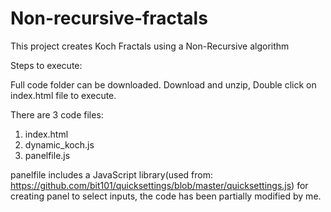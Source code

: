 # Non-recursive-fractals
This project creates Koch Fractals using a Non-Recursive algorithm

Steps to execute:

Full code folder can be downloaded.
Download and unzip, Double click on index.html file to execute.

There are 3 code files:

1. index.html
2. dynamic_koch.js
3. panelfile.js

panelfile includes a JavaScript library(used from: https://github.com/bit101/quicksettings/blob/master/quicksettings.js)
for creating panel to select inputs, the code has been partially modified by me.
